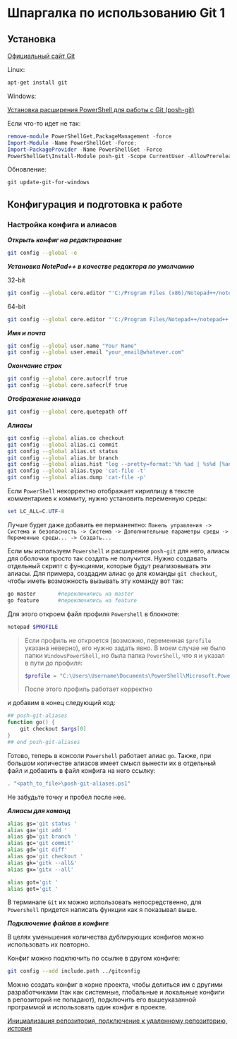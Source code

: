 # Шпаргалка по использованию Git 1

## Установка

[Официальный сайт Git](https://git-scm.com/downloads)

Linux:

```bash
apt-get install git
```

Windows:

[Установка расширения PowerShell для работы с Git (posh-git)](https://github.com/dahlbyk/posh-git#installation)

Если что-то идет не так:

```powershell
remove-module PowerShellGet,PackageManagement -force
Import-Module -Name PowerShellGet -Force;
Import-PackageProvider -Name PowerShellGet -Force
PowerShellGet\Install-Module posh-git -Scope CurrentUser -AllowPrerelease -Force
```

Обновление:

```powershell
git update-git-for-windows
```

## Конфигурация и подготовка к работе

### Настройка конфига и алиасов

***Открыть конфиг на редактирование***

```bash
git config --global -e
```

***Установка NotePad++ в качестве редактора по умолчанию***

32-bit

```bash
git config --global core.editor "'C:/Program Files (x86)/Notepad++/notepad++.exe' -multiInst -notabbar -nosession -noPlugin"
```

64-bit

```bash
git config --global core.editor "'C:/Program Files/Notepad++/notepad++.exe' -multiInst -notabbar -nosession -noPlugin"
```

***Имя и почта***

```bash
git config --global user.name "Your Name"
git config --global user.email "your_email@whatever.com"
```

***Окончание строк***

```bash
git config --global core.autocrlf true
git config --global core.safecrlf true
```

***Отображение юникода***

```bash
git config --global core.quotepath off
```

***Алиасы***

```bash
git config --global alias.co checkout
git config --global alias.ci commit
git config --global alias.st status
git config --global alias.br branch
git config --global alias.hist "log --pretty=format:'%h %ad | %s%d [%an]' --graph --date=short"
git config --global alias.type 'cat-file -t'
git config --global alias.dump 'cat-file -p'
```

Если `PowerShell` некорректно отображает кириллицу в тексте комментариев к коммиту, нужно установить переменную среды:

```powershell
set LC_ALL=C.UTF-8
```

Лучше будет даже добавить ее перманентно: `Панель управления -> Система и безопасность -> Система -> Дополнительные параметры среды -> Переменные среды... -> Создать...`

Если мы используем `Powershell` и расширение `posh-git` для него, алиасы для оболочки просто так создать не получится.
Нужно создавать отдельный скрипт с функциями, которые будут реализовывать эти алиасы.
Для примера, создадим алиас `go` для команды `git checkout`, чтобы иметь возможность вызывать эту команду вот так:

```bash
go master       #переключились на master
go feature      #переключились на feature
```

Для этого откроем файл профиля `Powershell` в блокноте:

```powershell
notepad $PROFILE
```

> Если профиль не откроется (возможно, переменная `$profile` указана неверно), его нужно задать явно.
> В моем случае не было папки `WindowsPowerShell`, но была папка `PowerShell`, что я и указал в пути до профиля:
>
> ```powershell
> $profile = "C:\Users\Username\Documents\PowerShell\Microsoft.PowerShell_profile.ps1"
> ```
>
> После этого профиль работает корректно

и добавим в конец следующий код:

```powershell
## posh-git-aliases
function go() {
    git checkout $args[0]
}
## end posh-git-aliases
```

Готово, теперь в консоли `Powershell` работает алиас `go`.
Также, при большом количестве алиасов имеет смысл вынести их в отдельный файл и добавить в файл конфига на него ссылку:

```powershell
. "<path_to_file>\posh-git-aliases.ps1"
```

Не забудьте точку и пробел после нее.

***Алиасы для команд***

```bash
alias gs='git status '
alias ga='git add '
alias gb='git branch '
alias gc='git commit'
alias gd='git diff'
alias go='git checkout '
alias gk='gitk --all&'
alias gx='gitx --all'

alias got='git '
alias get='git '
```

В терминале `Git` их можно использовать непосредственно, для `Powershell` придется написать функции как я показывал выше.

***Подключение файлов в конфиге***

В целях уменьшения количества дублирующих конфигов можно использовать их повторно.

Конфиг можно подключить по ссылке в другом конфиге:

```bash
git config --add include.path ../gitconfig
```

Можно создать конфиг в корне проекта, чтобы делиться им с другими разработчиками (так как системные, глобальные и локальные конфиги в репозиторий не попадают), подключить его вышеуказанной программой и использовать один конфиг в проекте.

[Инициализация репозитория, подключение к удаленному репозиторию, история](git-cheat-sheet-2.md)